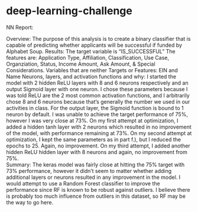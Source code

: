 # deep-learning-challenge

NN Report:

Overview:  The purpose of this analysis is to create a binary classifier that is capable of predicting whether applicants will be successful if funded by Alphabet Soup.
Results:
The target variable is “IS_SUCCESSFUL”
The features are:  Application Type, Affiliation, Classification, Use Case, Organziation, Status, Income Amount, Ask Amount, & Special Considerations.
Variables that are neither Targets or Features: EIN and Name
Neurons, layers, and activation functions and why:  I started the model with 2 hidden ReLU layers with 8 and 6 neurons respectively and an output Sigmoid layer with one neuron.  I chose these parameters because I was told ReLU are the 2 most common activation functions, and I arbitrarily chose 8 and 6 neurons because that’s generally the number we used in our activities in class. For the output layer, the Sigmoid function is bound to 1 neuron by default.
I was unable to achieve the target performance of 75%, however I was very close at 73%.
On my first attempt at optimization, I added a hidden tanh layer with 2 neurons which resulted in no improvement of the model, with performance remaining at 73%.
On my second attempt at optimization, I kept the same parameters as in part f.), but I reduced the epochs to 25.  Again, no improvement.
On my third attempt, I added another hidden ReLU hidden layer with 8 neurons and again, no improvement from 75%.  
Summary:  The keras model was fairly close at hitting the 75% target with 73% performance, however it didn’t seem to matter whether adding additional layers or neurons resulted in any improvement in the model.  I would attempt to use a Random Forest classifier to improve the performance since RF is known to be robust against outliers.  I believe there is probably too much influence from outliers in this dataset, so RF may be the way to go here.
